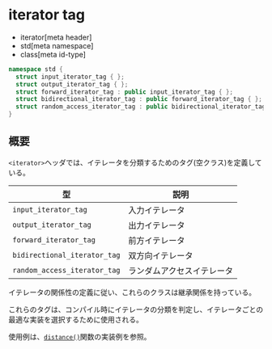 # iterator tag
* iterator[meta header]
* std[meta namespace]
* class[meta id-type]

```cpp
namespace std {
  struct input_iterator_tag { };
  struct output_iterator_tag { };
  struct forward_iterator_tag : public input_iterator_tag { };
  struct bidirectional_iterator_tag : public forward_iterator_tag { };
  struct random_access_iterator_tag : public bidirectional_iterator_tag { };
}
```

## 概要
`<iterator>`ヘッダでは、イテレータを分類するためのタグ(空クラス)を定義している。

| 型                           | 説明 |
|------------------------------|----------------|
| `input_iterator_tag`         | 入力イテレータ |
| `output_iterator_tag`        | 出力イテレータ |
| `forward_iterator_tag`       | 前方イテレータ |
| `bidirectional_iterator_tag` | 双方向イテレータ |
| `random_access_iterator_tag` | ランダムアクセスイテレータ |

イテレータの関係性の定義に従い、これらのクラスは継承関係を持っている。

これらのタグは、コンパイル時にイテレータの分類を判定し、イテレータごとの最適な実装を選択するために使用される。

使用例は、[`distance()`](/reference/iterator/distance.md)関数の実装例を参照。

